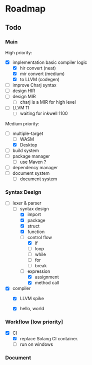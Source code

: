 # Roadmap

## Todo

### Main

High priority:

 - [x] implementation basic compiler logic
     - [x] hir convert (neat)
     - [x] mir convert (medium)
     - [x] to LLVM     (codegen)
 - [ ] improve Charj syntax
 - [ ] design HIR
 - [ ] design MIR
     - [ ] charj is a MIR for high level
 - [ ] LLVM 11
     - [ ] waiting for inkwell 1100

Medium priority:

 - [ ] multiple-target
     - [ ] WASM
     - [x] Desktop
 - [ ] build system
 - [ ] package manager
     - [ ] use Maven ?
 - [ ] dependency manager
 - [ ] document system
      - [ ] document system

### Syntax Design

 - [ ] lexer & parser
    - [ ] syntax design
       - [x] import
       - [x] package
       - [x] struct
       - [x] function
       - [ ] control flow
          - [x] if
          - [ ] loop
          - [ ] while
          - [ ] for
          - [ ] break
       - [ ] expression
          - [x] assignment
          - [x] method call
 - [x] compiler
    - [x] LLVM spike
    - [x] hello, world


### Workflow [low priority]

 - [x] CI
    - [x] replace Solang CI container.
    - [ ] run on windows

### Document

